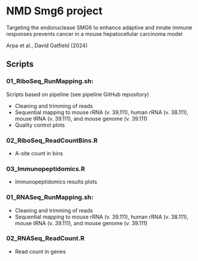 # NMD Smg6 project
Targeting the endonuclease SMG6 to enhance adaptive and innate immune responses prevents cancer in a mouse hepatocellular carcinoma model

Arpa et al., David Gatfield (2024)


## Scripts

### 01_RiboSeq_RunMapping.sh: ###
Scripts based on pipeline (see pipeline GitHub repository)
* Cleaning and trimming of reads
* Sequential mapping to mouse rRNA (v. 39.111), human rRNA (v. 38.111), mouse tRNA (v. 39.111), and mouse genome (v. 39.111)
* Quality control plots


### 02_RiboSeq_ReadCountBins.R ###
* A-site count in bins


### 03_Immunopeptidomics.R ###
* Immunopeptidomics results plots


### 01_RNASeq_RunMapping.sh: ###
* Cleaning and trimming of reads
* Sequential mapping to mouse rRNA (v. 39.111), human rRNA (v. 38.111), mouse tRNA (v. 39.111), and mouse genome (v. 39.111)


### 02_RNASeq_ReadCount.R ###
* Read count in genes


